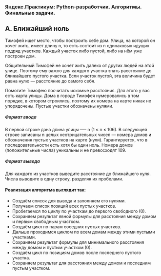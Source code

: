 ### Яндекс.Практикум: Python-разработчик. Алгоритмы. Финальные задачи.
## A. Ближайший ноль
Тимофей ищет место, чтобы построить себе дом. Улица, на которой он хочет жить, имеет длину n, то есть состоит из n одинаковых идущих подряд участков. Каждый участок либо пустой, либо на нём уже построен дом.

Общительный Тимофей не хочет жить далеко от других людей на этой улице. Поэтому ему важно для каждого участка знать расстояние до ближайшего пустого участка. Если участок пустой, эта величина будет равна нулю — расстояние до самого себя.

Помогите Тимофею посчитать искомые расстояния. Для этого у вас есть карта улицы. Дома в городе Тимофея нумеровались в том порядке, в котором строились, поэтому их номера на карте никак не упорядочены. Пустые участки обозначены нулями.

##### Формат ввода
В первой строке дана длина улицы —– n (1 ≤ n ≤ 106). В следующей строке записаны n целых неотрицательных чисел — номера домов и обозначения пустых участков на карте (нули). Гарантируется, что в последовательности есть хотя бы один ноль. Номера домов (положительные числа) уникальны и не превосходят 109.

##### Формат вывода
Для каждого из участков выведите расстояние до ближайшего нуля. Числа выводите в одну строку, разделяя их пробелами.

#### Реализация алгоритма выглядит так: 
- Создаём список для вывода и заполняем его нулями.
- Получаем список позиций всех пустых участков.
- Пробегаемся по циклу по участкам до первого свободного (0).
- Сохраняем результат явной формулы для расстояния между домом и первым свободным участком.
- Создаём цикл по парам соседних пустых участков.
- Дальше проходимся циклом по всем домам между этими пустыми участками.
- Сохраняем результат формулы для минимального расстояния между домом и пустым участком (0).
- Создаём цикл по позициям домов после последнего пустого участка.
- Сохраняем результат для расстояния между домом и последним пустым участком.
